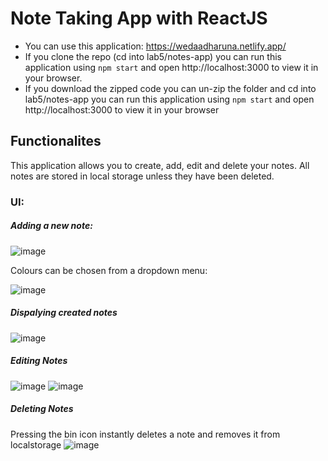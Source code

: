 # Note Taking App with ReactJS
- You can use this application: https://wedaadharuna.netlify.app/
- If you clone the repo (cd into lab5/notes-app) you can run this application using `npm start` and open http://localhost:3000 to view it in your browser.
- If you download the zipped code you can un-zip the folder and cd into lab5/notes-app you can run this application using `npm start` and open http://localhost:3000 to view it in your browser

## Functionalites
This application allows you to create, add, edit and delete your notes. All notes are stored in local storage unless they have been deleted.

### UI:
##### Adding a new note:
![image](https://user-images.githubusercontent.com/57072598/208250056-8af5c024-01e5-4701-b6d8-065c9f90489e.png)

Colours can be chosen from a dropdown menu:

![image](https://user-images.githubusercontent.com/57072598/208251406-5dfa5a32-d125-40ea-bdda-d4181315249a.png)


##### Dispalying created notes
![image](https://user-images.githubusercontent.com/57072598/208250278-e05927ac-df17-4969-a39f-8d6582f0c0c0.png)

##### Editing Notes
![image](https://user-images.githubusercontent.com/57072598/208250324-89cb493a-32de-444f-b4fd-c25894ba1de2.png)
![image](https://user-images.githubusercontent.com/57072598/208250342-1cc0329b-ce0d-4bcb-83f7-6460e82efe8f.png)

##### Deleting Notes
Pressing the bin icon instantly deletes a note and removes it from localstorage
![image](https://user-images.githubusercontent.com/57072598/208250449-017b534c-994a-449b-aa7c-aa141c235004.png)
